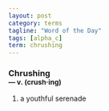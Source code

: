 ```yaml
---
layout: post
category: terms
tagline: "Word of the Day"
tags: [alpha_c]
term: chrushing
---
```


<h3>Chrushing<br/> <small>&mdash; v. (crush<span>&middot;</span>ing)</small></h3>
<p><ol><li>a youthful serenade</li>
</ol></p>
